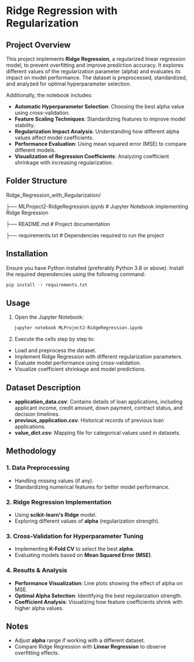 # Ridge Regression with Regularization

## Project Overview
This project implements **Ridge Regression**, a regularized linear regression model, to prevent overfitting and improve prediction accuracy. It explores different values of the regularization parameter (alpha) and evaluates its impact on model performance. The dataset is preprocessed, standardized, and analyzed for optimal hyperparameter selection.

Additionally, the notebook includes:
- **Automatic Hyperparameter Selection**: Choosing the best alpha value using cross-validation.
- **Feature Scaling Techniques**: Standardizing features to improve model stability.
- **Regularization Impact Analysis**: Understanding how different alpha values affect model coefficients.
- **Performance Evaluation**: Using mean squared error (MSE) to compare different models.
- **Visualization of Regression Coefficients**: Analyzing coefficient shrinkage with increasing regularization.


## Folder Structure
Ridge_Regression_with_Regularization/
      
   ├── MLProject2-RidgeRegression.ipynb  # Jupyter Notebook implementing Ridge Regression
   
   ├── README.md  # Project documentation
   
   ├── requirements.txt  # Dependencies required to run the project

## Installation
Ensure you have Python installed (preferably Python 3.8 or above). Install the required dependencies using the following command:
```sh
pip install -r requirements.txt 
```

## Usage
1. Open the Jupyter Notebook:
```sh
   jupyter notebook MLProject2-RidgeRegression.ipynb
```

2. Execute the cells step by step to:
- Load and preprocess the dataset.
- Implement Ridge Regression with different regularization parameters.
- Evaluate model performance using cross-validation.
- Visualize coefficient shrinkage and model predictions.

## Dataset Description
- **application_data.csv**: Contains details of loan applications, including applicant income, credit amount, down payment, contract status, and decision timelines.
- **previous_application.csv**: Historical records of previous loan applications.
- **value_dict.csv**: Mapping file for categorical values used in datasets.

## Methodology

### 1. Data Preprocessing
- Handling missing values (if any).
- Standardizing numerical features for better model performance.

### 2. Ridge Regression Implementation
- Using **scikit-learn's Ridge** model.
- Exploring different values of **alpha** (regularization strength).

### 3. Cross-Validation for Hyperparameter Tuning
- Implementing **K-Fold CV** to select the best **alpha**.
- Evaluating models based on **Mean Squared Error (MSE)**.

### 4. Results & Analysis
- **Performance Visualization**: Line plots showing the effect of alpha on MSE.
- **Optimal Alpha Selection**: Identifying the best regularization strength.
- **Coefficient Analysis**: Visualizing how feature coefficients shrink with higher alpha values.


## Notes
- Adjust **alpha** range if working with a different dataset.
- Compare Ridge Regression with **Linear Regression** to observe overfitting effects.

